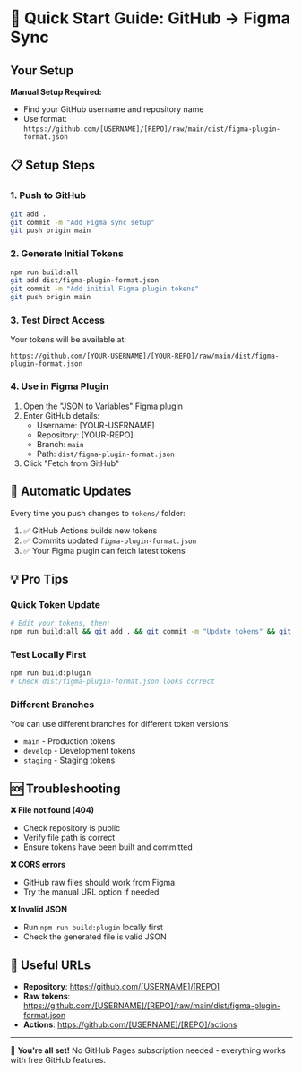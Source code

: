 # 🚀 Quick Start Guide: GitHub → Figma Sync

## Your Setup


**Manual Setup Required:**
- Find your GitHub username and repository name
- Use format: `https://github.com/[USERNAME]/[REPO]/raw/main/dist/figma-plugin-format.json`


## 📋 Setup Steps

### 1. Push to GitHub
```bash
git add .
git commit -m "Add Figma sync setup"
git push origin main
```

### 2. Generate Initial Tokens
```bash
npm run build:all
git add dist/figma-plugin-format.json
git commit -m "Add initial Figma plugin tokens"
git push origin main
```

### 3. Test Direct Access
Your tokens will be available at:
```
https://github.com/[YOUR-USERNAME]/[YOUR-REPO]/raw/main/dist/figma-plugin-format.json
```

### 4. Use in Figma Plugin
1. Open the "JSON to Variables" Figma plugin
2. Enter GitHub details:
   - Username: [YOUR-USERNAME]
   - Repository: [YOUR-REPO]
   - Branch: `main`
   - Path: `dist/figma-plugin-format.json`
3. Click "Fetch from GitHub"

## 🔄 Automatic Updates

Every time you push changes to `tokens/` folder:
1. ✅ GitHub Actions builds new tokens
2. ✅ Commits updated `figma-plugin-format.json`
3. ✅ Your Figma plugin can fetch latest tokens

## 💡 Pro Tips

### Quick Token Update
```bash
# Edit your tokens, then:
npm run build:all && git add . && git commit -m "Update tokens" && git push
```

### Test Locally First
```bash
npm run build:plugin
# Check dist/figma-plugin-format.json looks correct
```

### Different Branches
You can use different branches for different token versions:
- `main` - Production tokens
- `develop` - Development tokens
- `staging` - Staging tokens

## 🆘 Troubleshooting

**❌ File not found (404)**
- Check repository is public
- Verify file path is correct
- Ensure tokens have been built and committed

**❌ CORS errors**
- GitHub raw files should work from Figma
- Try the manual URL option if needed

**❌ Invalid JSON**
- Run `npm run build:plugin` locally first
- Check the generated file is valid JSON

## 🔗 Useful URLs


- **Repository**: https://github.com/[USERNAME]/[REPO]
- **Raw tokens**: https://github.com/[USERNAME]/[REPO]/raw/main/dist/figma-plugin-format.json
- **Actions**: https://github.com/[USERNAME]/[REPO]/actions


---

🎉 **You're all set!** No GitHub Pages subscription needed - everything works with free GitHub features.
